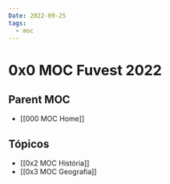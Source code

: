 ```yaml
---
Date: 2022-09-25
tags:
  - moc
---
```

# 0x0 MOC Fuvest 2022

## Parent MOC
- [[000 MOC Home]]

## Tópicos
- [[0x2 MOC História]]
- [[0x3 MOC Geografia]]